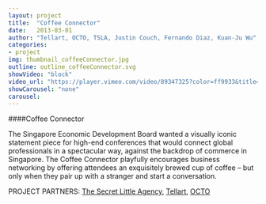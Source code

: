 ```yaml
---
layout: project
title:  "Coffee Connector"
date:   2013-03-01
author: "Tellart, OCTO, TSLA, Justin Couch, Fernando Diaz, Kuan-Ju Wu"
categories:
- project
img: thumbnail_coffeeConnector.jpg
outline: outline_coffeeConnector.svg
showVideo: "block"
video_url: "https://player.vimeo.com/video/89347325?color=ff9933&title=0&byline=0&portrait=0"
showCarousel: "none"
carousel:
---
```

####Coffee Connector

The Singapore Economic Development Board wanted a visually iconic statement piece for high-end conferences that would connect global professionals in a spectacular way, against the backdrop of commerce in Singapore. The Coffee Connector playfully encourages business networking by offering attendees an exquisitely brewed cup of coffee – but only when they pair up with a stranger and start a conversation.

PROJECT PARTNERS:
[The Secret Little Agency](http://thesecretlittleagency.com/),
[Tellart](http://tellart.com),
[OCTO](http://www.octopd.com/)
